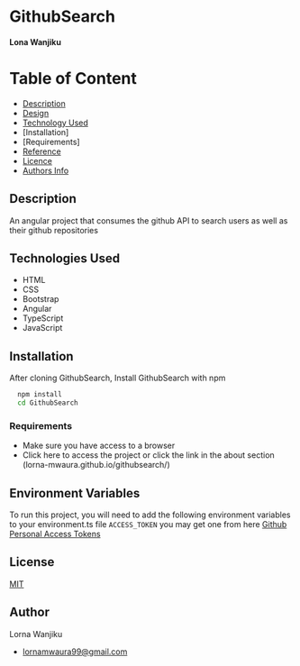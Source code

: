 
# GithubSearch
#### Lona Wanjiku

# Table of Content
+ [Description](#Description)
+ [Design](#Design)
+ [Technology Used](#technologies-used)
+ [Installation]
+ [Requirements]
+ [Reference](#reference)
+ [Licence](#licence)
+ [Authors Info](#author-Info)


## Description
An angular project that consumes the github API to search users as well as their github repositories

## Technologies Used
* HTML 
* CSS
* Bootstrap
* Angular
* TypeScript
* JavaScript
## Installation

After cloning GithubSearch, Install GithubSearch with npm 

```bash
  npm install  
  cd GithubSearch

```
### Requirements
* Make sure you have access to a browser
* Click here to access the project or click the link in the about section
(lorna-mwaura.github.io/githubsearch/)
## Environment Variables

To run this project, you will need to add the following environment variables to your environment.ts file
`ACCESS_TOKEN` you may get one from here  [Github Personal Access Tokens](https://github.com/settings/tokens)


## License

[MIT](https://choosealicense.com/licenses/mit/)

## Author

  Lorna Wanjiku
- [lornamwaura99@gmail.com](https://www.github.com/Lorna-Mwaura)


